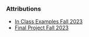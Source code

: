 ### Attributions

- [In Class Examples Fall 2023](https://github.com/etorunski/InClassExamples_F23)
- [Final Project Fall 2023](https://github.com/etorunski/FinalProjectFall2023)